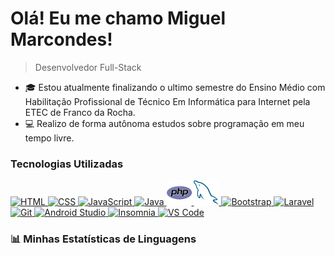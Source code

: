 <!-- Título e descrição -->
# Olá! Eu me chamo Miguel Marcondes!

> Desenvolvedor Full-Stack

<!-- Descrição pessoal e conquistas -->
- 🎓 Estou atualmente finalizando o ultimo semestre do Ensino Médio com Habilitação Profissional de Técnico Em Informática para Internet pela ETEC de Franco da Rocha.
- 💻 Realizo de forma autônoma estudos sobre programação em meu tempo livre.

<!-- Ferramentas e tecnologias -->
### Tecnologias Utilizadas

<p align="left">
    <a href="https://www.w3schools.com/html/" target="_blank">
        <img src="https://cdn.jsdelivr.net/gh/devicons/devicon/icons/html5/html5-plain.svg" alt="HTML" width="40" height="40"/>
    </a>
    <a href="https://www.w3schools.com/css/" target="_blank">
        <img src="https://cdn.jsdelivr.net/gh/devicons/devicon/icons/css3/css3-plain.svg" alt="CSS" width="40" height="40"/>
    </a>
    <a href="https://www.javascript.com/" target="_blank">
        <img src="https://cdn.jsdelivr.net/gh/devicons/devicon/icons/javascript/javascript-plain.svg" alt="JavaScript" width="40" height="40"/>
    </a>
    <a href="https://www.java.com/" target="_blank">
        <img src="https://cdn.jsdelivr.net/gh/devicons/devicon/icons/java/java-plain.svg" alt="Java" width="40" height="40"/>
    </a>
    <a href="https://www.php.net/" target="_blank">
        <img src="https://raw.githubusercontent.com/devicons/devicon/master/icons/php/php-original.svg" alt="PHP" width="40" height="40"/>
    </a>
    <a href="https://www.mysql.com/" target="_blank">
        <img src="https://raw.githubusercontent.com/devicons/devicon/master/icons/mysql/mysql-original.svg" alt="MySQL" width="40" height="40"/>
    </a>
    <a href="https://getbootstrap.com/" target="_blank">
        <img src="https://cdn.jsdelivr.net/gh/devicons/devicon/icons/bootstrap/bootstrap-original.svg" alt="Bootstrap" width="40" height="40"/>
    </a>
    <a href="https://laravel.com/" target="_blank">
        <img src="https://cdn.jsdelivr.net/gh/devicons/devicon/icons/laravel/laravel-original.svg" alt="Laravel" width="40" height="40"/>
    </a>
    <a href="https://git-scm.com/" target="_blank">
        <img src="https://cdn.jsdelivr.net/gh/devicons/devicon/icons/git/git-plain.svg" alt="Git" width="40" height="40"/>
    </a>
    <a href="https://developer.android.com/studio" target="_blank">
        <img src="https://cdn.jsdelivr.net/gh/devicons/devicon/icons/androidstudio/androidstudio-original.svg" alt="Android Studio" width="40" height="40"/>
    </a>
    <a href="https://insomnia.rest/" target="_blank">
        <img src="https://github.com/get-icon/geticon/raw/master/icons/insomnia.svg" alt="Insomnia" width="40" height="40"/>
    </a>
    <a href="https://code.visualstudio.com/" target="_blank">
        <img src="https://cdn.jsdelivr.net/gh/devicons/devicon/icons/vscode/vscode-original.svg" alt="VS Code" width="40" height="40"/>
    </a>
</p>

<!-- Gráfico de Estatísticas -->
<h3>📊 Minhas Estatísticas de Linguagens</h3>
<canvas id="languageChart" width="400" height="400"></canvas>

<!-- Adicionando o Chart.js via CDN -->
<script src="https://cdn.jsdelivr.net/npm/chart.js"></script>

<script>
    // Gráfico de Pizza das linguagens mais utilizadas
    const ctx = document.getElementById('languageChart').getContext('2d');
    const languageChart = new Chart(ctx, {
        type: 'pie',
        data: {
            labels: ['PHP', 'JavaScript', 'HTML', 'CSS', 'Java', 'MySQL'],
            datasets: [{
                label: 'Languages',
                data: [40, 25, 15, 10, 5, 5], // Exemplo de dados, você pode substituir pelos seus
                backgroundColor: [
                    'rgba(75, 192, 192, 0.2)',
                    'rgba(255, 206, 86, 0.2)',
                    'rgba(255, 99, 132, 0.2)',
                    'rgba(54, 162, 235, 0.2)',
                    'rgba(153, 102, 255, 0.2)',
                    'rgba(201, 203, 207, 0.2)'
                ],
                borderColor: [
                    'rgba(75, 192, 192, 1)',
                    'rgba(255, 206, 86, 1)',
                    'rgba(255, 99, 132, 1)',
                    'rgba(54, 162, 235, 1)',
                    'rgba(153, 102, 255, 1)',
                    'rgba(201, 203, 207, 1)'
                ],
                borderWidth: 1
            }]
        },
        options: {
            responsive: true,
            plugins: {
                legend: {
                    position: 'top',
                },
            }
        }
    });
</script>
